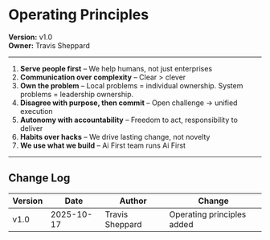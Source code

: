# Operating Principles

**Version:** v1.0  
**Owner:** Travis Sheppard  

---

1. **Serve people first** – We help humans, not just enterprises
2. **Communication over complexity** – Clear > clever
3. **Own the problem** – Local problems = individual ownership. System problems = leadership ownership.
4. **Disagree with purpose, then commit** – Open challenge → unified execution
5. **Autonomy with accountability** – Freedom to act, responsibility to deliver
6. **Habits over hacks** – We drive lasting change, not novelty
7. **We use what we build** – Ai First team runs Ai First

---

## Change Log
| Version | Date | Author | Change |
|---------|------|--------|--------|
| v1.0 | 2025-10-17 | Travis Sheppard | Operating principles added |
